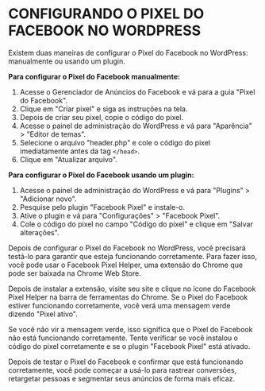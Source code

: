 # CONFIGURANDO O PIXEL DO FACEBOOK NO WORDPRESS
Existem duas maneiras de configurar o Pixel do Facebook no WordPress: manualmente ou usando um plugin.

**Para configurar o Pixel do Facebook manualmente:**

1. Acesse o Gerenciador de Anúncios do Facebook e vá para a guia "Pixel do Facebook".
2. Clique em "Criar pixel" e siga as instruções na tela.
3. Depois de criar seu pixel, copie o código do pixel.
4. Acesse o painel de administração do WordPress e vá para "Aparência" > "Editor de temas".
5. Selecione o arquivo "header.php" e cole o código do pixel imediatamente antes da tag `</head>`.
6. Clique em "Atualizar arquivo".

**Para configurar o Pixel do Facebook usando um plugin:**

1. Acesse o painel de administração do WordPress e vá para "Plugins" > "Adicionar novo".
2. Pesquise pelo plugin "Facebook Pixel" e instale-o.
3. Ative o plugin e vá para "Configurações" > "Facebook Pixel".
4. Cole o código do pixel no campo "Código do pixel" e clique em "Salvar alterações".

Depois de configurar o Pixel do Facebook no WordPress, você precisará testá-lo para garantir que esteja funcionando corretamente. Para fazer isso, você pode usar o Facebook Pixel Helper, uma extensão do Chrome que pode ser baixada na Chrome Web Store.

Depois de instalar a extensão, visite seu site e clique no ícone do Facebook Pixel Helper na barra de ferramentas do Chrome. Se o Pixel do Facebook estiver funcionando corretamente, você verá uma mensagem verde dizendo "Pixel ativo".

Se você não vir a mensagem verde, isso significa que o Pixel do Facebook não está funcionando corretamente. Tente verificar se você instalou o código do pixel corretamente e se o plugin "Facebook Pixel" está ativado.

Depois de testar o Pixel do Facebook e confirmar que está funcionando corretamente, você pode começar a usá-lo para rastrear conversões, retargetar pessoas e segmentar seus anúncios de forma mais eficaz.